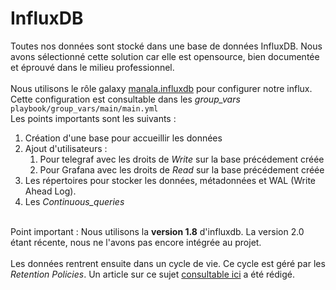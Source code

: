# InfluxDB 

Toutes nos données sont stocké dans une base de données InfluxDB. Nous avons sélectionné cette solution car elle est opensource, bien documentée et éprouvé dans le milieu professionnel. \
\
Nous utilisons le rôle galaxy [manala.influxdb](https://github.com/manala/ansible-role-influxdb) pour configurer notre influx. Cette configuration est consultable dans les _group\_vars_ `playbook/group_vars/main/main.yml` \
Les points importants sont les suivants : 
1. Création d'une base pour accueillir les données
2. Ajout d'utilisateurs :
   1.  Pour telegraf avec les droits de _Write_ sur la base précédement créée
   2.  Pour Grafana avec les droits de _Read_ sur la base précédement créée
3. Les répertoires pour stocker les données, métadonnées et WAL (Write Ahead Log). 
4. Les _Continuous\_queries_ 

\
Point important : Nous utilisons la **version 1.8** d'influxdb. La version 2.0 étant récente, nous ne l'avons pas encore intégrée au projet.  
\
Les données rentrent ensuite dans un cycle de vie. Ce cycle est géré par les _Retention Policies_. Un article sur ce sujet [consultable ici](https://github.com/Ynov-Monitoring/deployment/wiki/Retention-de-donn%C3%A9es) a été rédigé.  